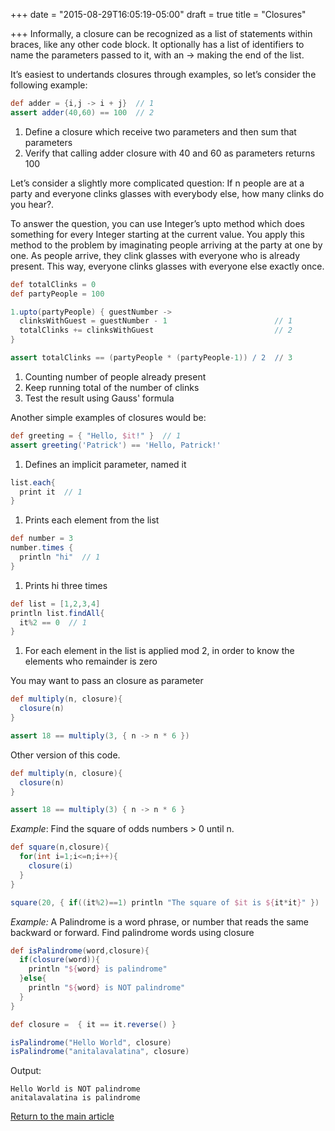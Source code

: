 +++
date = "2015-08-29T16:05:19-05:00"
draft = true
title = "Closures"

+++
Informally, a closure can be recognized as a list of statements within braces, like any other code block. It optionally has a list of identifiers to name the parameters passed to it, with an → making the end of the list.

It’s easiest to undertands closures through examples, so let’s consider the following example:

```groovy
def adder = {i,j -> i + j}  // 1
assert adder(40,60) == 100  // 2
```

1. Define a closure which receive two parameters and then sum that parameters
2. Verify that calling adder closure with 40 and 60 as parameters returns 100

Let’s consider a slightly more complicated question: If n people are at a party and everyone clinks glasses with everybody else, how many clinks do you hear?.

To answer the question, you can use Integer’s upto method which does something for every Integer starting at the current value. You apply this method to the problem by imaginating people arriving at the party at one by one. As people arrive, they clink glasses with everyone who is already present. This way, everyone clinks glasses with everyone else exactly once.

```groovy
def totalClinks = 0
def partyPeople = 100

1.upto(partyPeople) { guestNumber ->
  clinksWithGuest = guestNumber - 1                        // 1
  totalClinks += clinksWithGuest                           // 2
}

assert totalClinks == (partyPeople * (partyPeople-1)) / 2  // 3
```

1. Counting number of people already present
2. Keep running total of the number of clinks
3. Test the result using Gauss' formula

Another simple examples of closures would be:

```groovy
def greeting = { "Hello, $it!" }  // 1
assert greeting('Patrick') == 'Hello, Patrick!'
```

1. Defines an implicit parameter, named it

```groovy
list.each{
  print it  // 1
}
```

1. Prints each element from the list

```groovy
def number = 3
number.times {
  println "hi"  // 1
}
```

1. Prints hi three times

```groovy
def list = [1,2,3,4]
println list.findAll{
  it%2 == 0  // 1
}
```

1. For each element in the list is applied mod 2, in order to know the elements who remainder is zero

You may want to pass an closure as parameter

```groovy
def multiply(n, closure){
  closure(n)
}

assert 18 == multiply(3, { n -> n * 6 })
```

Other version of this code.

```groovy
def multiply(n, closure){
  closure(n)
}

assert 18 == multiply(3) { n -> n * 6 }
```

*Example*: Find the square of odds numbers > 0 until n.

```groovy
def square(n,closure){
  for(int i=1;i<=n;i++){
    closure(i)
  }
}

square(20, { if((it%2)==1) println "The square of $it is ${it*it}" })
```

*Example:* A Palindrome is a word phrase, or number that reads the same backward or forward. Find palindrome words using closure

```groovy
def isPalindrome(word,closure){
  if(closure(word)){
    println "${word} is palindrome"
  }else{
    println "${word} is NOT palindrome"
  }
}

def closure =  { it == it.reverse() }

isPalindrome("Hello World", closure)
isPalindrome("anitalavalatina", closure)
```

Output:

```
Hello World is NOT palindrome
anitalavalatina is palindrome
```

[Return to the main article](/techtalk/groovy)
